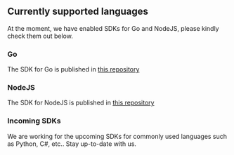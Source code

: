 
## Currently supported languages

At the moment, we have enabled SDKs for Go and NodeJS, please kindly check them out below.

### Go 
The SDK for Go is published in [this repository](https://github.com/onqlavelabs/onqlave-go)


### NodeJS 
The SDK for NodeJS is published in [this repository](https://github.com/onqlavelabs/onqlave-node)


### Incoming SDKs
We are working for the upcoming SDKs for commonly used languages such as Python, C#, etc.. Stay up-to-date with us.
